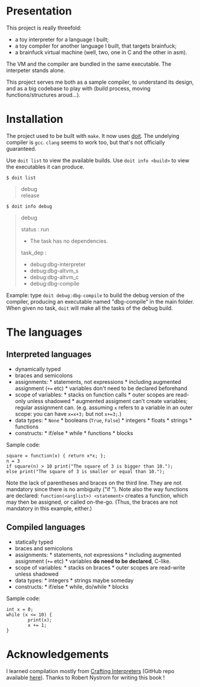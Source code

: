# Presentation

This project is really threefold:
* a toy interpreter for a language I built;
* a toy compiler for another language I built, that targets brainfuck;
* a brainfuck virtual machine (well, two, one in C and the other in asm).

The VM and the compiler are bundled in the same executable. The interpeter stands alone.

This project serves me both as a sample compiler, to understand its design, and as a big codebase to play with (build process, moving functions/structures aroud…).

# Installation

The project used to be built with `make`. It now uses [doit](https://pydoit.org/).
The undelying compiler is `gcc`. `clang` seems to work too, but that's not officially guaranteed.

Use `doit list` to view the available builds.
Use `doit info <build>` to view the executables it can produce.

`$ doit list`
> debug     
> release


`$ doit info debug`
> debug
>
> status    : run
>  * The task has no dependencies.
>
> task_dep  :
>  - debug:dbg-interpreter
>  - debug:dbg-altvm_s
>  - debug:dbg-altvm_c
>  - debug:dbg-compile

Example: type `doit debug:dbg-compile` to build the debug version of the compiler, producing an executable named "dbg-compile" in the main folder.
When given no task, `doit` will make all the tasks of the debug build.


# The languages

## Interpreted languages

* dynamically typed
* braces and semicolons
* assignments:
        * statements, not expressions
        * including augmented assignment (`+=` etc)
        * variables don't need to be declared beforehand
* scope of variables:
        * stacks on function calls
        * outer scopes are read-only unless shadowed
        * augmented assigment can't create variables; regular assignment can. (e.g. assuming `x` refers to a variable in an outer scope: you can have `x=x+3;` but not `x+=3;`.)
* data types:
        * `None`
        * booleans (`True`, `False`)
        * integers
        * floats
        * strings
        * functions
* constructs:
        * if/else
        * while
        * functions
        * blocks

Sample code:
```
square = function(x) { return x*x; };
n = 3
if square(n) > 10 print("The square of 3 is bigger than 10.");
else print("The square of 3 is smaller or equal than 10.");
```
Note the lack of parentheses and braces on the third line. They are not mandatory since there is no ambiguity ("if <expression> <statement>").
Note also the way functions are declared: `function(<arglist>) <statement>` creates a function, which may then be assigned, or called on-the-go. (Thus, the braces are not mandatory in this example, either.)

## Compiled languages

* statically typed
* braces and semicolons
* assignments:
        * statements, not expressions
        * including augmented assignment (`+=` etc)
        * variables __do need to be declared__, C-like.
* scope of variables:
        * stacks on braces
        * outer scopes are read-write unless shadowed
* data types:
        * integers
        * strings maybe someday
* constructs:
        * if/else
        * while, do/while
        * blocks

Sample code:
```
int x = 0;
while (x <= 10) {
        print(x);
        x += 1;
}
```

# Acknowledgements

I learned compilation mostly from [Crafting Interpreters](https://www.craftinginterpreters.com/) (GitHub repo available [here](https://github.com/munificent/craftinginterpreters)). Thanks to Robert Nystrom for writing this book !
